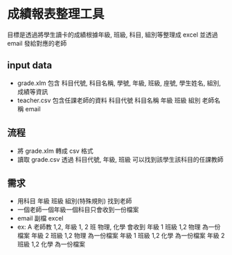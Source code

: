 # 成績報表整理工具
目標是透過將學生讀卡的成績根據年級, 班級, 科目, 組別等整理成 excel 並透過 email 發給對應的老師

## input data
- grade.xlm 包含 科目代號, 科目名稱, 學號, 年級,	班級,	座號,	學生姓名,	組別,	成績等資訊
- teacher.csv 包含任課老師的資料 科目代號	科目名稱	年級	班級	組別	老師名稱	email

## 流程
- 將 grade.xlm 轉成 csv 格式
- 讀取 grade.csv 透過 科目代號, 年級, 班級 可以找到該學生該科目的任課教師


## 需求
- 用科目 年級 班級 組別(特殊規則) 找到老師
- 一個老師一個年級一個科目只會收到一份檔案
- email 副檔 excel
- ex: A 老師教 1,2, 年級 1, 2 班 物理, 化學 會收到 
年級 1 班級 1,2 物理 為一份檔案
年級 2 班級 1,2 物理 為一份檔案
年級 1 班級 1,2 化學 為一份檔案
年級 2 班級 1,2 化學 為一份檔案